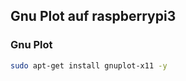 ## Gnu Plot auf raspberrypi3
### Gnu Plot

```bash
sudo apt-get install gnuplot-x11 -y
```

<!---
### PHP
To allow your Apache server to process PHP files, you'll need to install the latest version of PHP and the PHP module for Apache. Type the following command to install these:
```bash
# install
sudo apt-get install php libapache2-mod-php -y
# und test auf commandline
php -r 'echo date("Y-m-d H:i:s\n");'
```
Richte eine PHP Seite unter Apache ein.
```bash
mkdir /var/www/html/graphic1
echo "<?php phpinfo(); ?>" >/var/www/html/graphic1/index.php
```
Check with http://raspberrpi3/graphic1 or http://192.168.5.47/graphic1

--->
